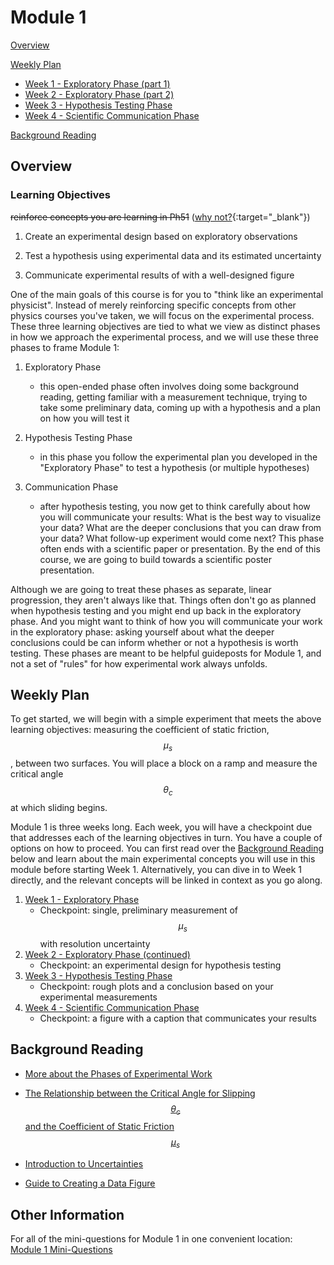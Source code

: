 # Module 1

[Overview](#overview)

[Weekly Plan](#weekly-plan)
+ [Week 1 - Exploratory Phase (part 1)](week1)
+ [Week 2 - Exploratory Phase (part 2)](week2)
+ [Week 3 - Hypothesis Testing Phase](week3)
+ [Week 4 - Scientific Communication Phase](week4)

[Background Reading](#background-reading)


## Overview 

### Learning Objectives


~~reinforce concepts you are learning in Ph51~~ ([why not?](https://physicstoday.scitation.org/doi/10.1063/PT.3.3816){:target="_blank"})

1. Create an experimental design based on exploratory observations 

2. Test a hypothesis using experimental data and its estimated uncertainty 

3. Communicate experimental results of with a well-designed figure

One of the main goals of this course is for you to "think like an experimental physicist". Instead of merely reinforcing specific concepts from other physics courses you've taken, we will focus on the experimental process. These three learning objectives are tied to what we view as distinct phases in how we approach the experimental process, and we will use these three phases to frame Module 1:

1. Exploratory Phase
    - this open-ended phase often involves doing some background reading, getting familiar with a measurement technique, trying to take some preliminary data, coming up with a hypothesis and a plan on how you will test it

2. Hypothesis Testing Phase
    - in this phase you follow the experimental plan you developed in the "Exploratory Phase" to test a hypothesis (or multiple hypotheses)

3. Communication Phase
    - after hypothesis testing, you now get to think carefully about how you will communicate your results: What is the best way to visualize your data? What are the deeper conclusions that you can draw from your data? What follow-up experiment would come next? This phase often ends with a scientific paper or presentation. By the end of this course, we are going to build towards a scientific poster presentation.

Although we are going to treat these phases as separate, linear progression, they aren't always like that. Things often don't go as planned when hypothesis testing and you might end up back in the exploratory phase. And you might want to think of how you will communicate your work in the exploratory phase: asking yourself about what the deeper conclusions could be can inform whether or not a hypothesis is worth testing. These phases are meant to be helpful guideposts for Module 1, and not a set of "rules" for how experimental work always unfolds.

## Weekly Plan

To get started, we will begin with a simple experiment that meets the above learning objectives: measuring the coefficient of static friction, $$\mu_s$$, between two surfaces. You will place a block on a ramp and measure the critical angle $$\theta_c$$ at which sliding begins. 

Module 1 is three weeks long. Each week, you will have a checkpoint due that addresses each of the learning objectives in turn. You have a couple of options on how to proceed. You can first read over the [Background Reading](#background-reading) below and learn about the main experimental concepts you will use in this module before starting Week 1. Alternatively, you can dive in to Week 1 directly, and the relevant concepts will be linked in context as you go along. 

1. [Week 1 - Exploratory Phase](week1)
    - Checkpoint: single, preliminary measurement of $$\mu_s$$ with resolution uncertainty
2. [Week 2 - Exploratory Phase (continued)](week2)
    - Checkpoint: an experimental design for hypothesis testing
3. [Week 3 - Hypothesis Testing Phase](week3)
    - Checkpoint: rough plots and a conclusion based on your experimental measurements
4. [Week 4 - Scientific Communication Phase](week4)
    - Checkpoint: a figure with a caption that communicates your results



## Background Reading

+ [More about the Phases of Experimental Work](experimental-phases.md)

+ [The Relationship between the Critical Angle for Slipping $$\theta_c$$ and the Coefficient of Static Friction $$\mu_s$$](https://youtu.be/EUT0F3k4asc?t=217)

+ [Introduction to Uncertainties](uncertainty-introduction.md)

+ [Guide to Creating a Data Figure](figure-guide.md)

## Other Information

For all of the mini-questions for Module 1 in one convenient location: [Module 1 Mini-Questions](mini-questions)

